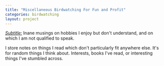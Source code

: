 ```yaml
---
title: "Miscellaneous Birdwatching For Fun and Profit"
categories: birdwatching
layout: project
---
```

<ins>*Subtitle:*</ins> Inane musings on hobbies I enjoy but don't understand, and on which I am not qualified to speak.

I store notes on things I read which don't particularly fit anywhere else. It's for random things I think about. Interests, books I've read, or interesting things I've stumbled across.

